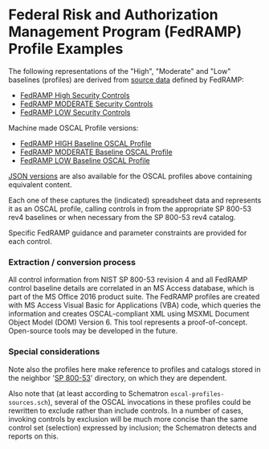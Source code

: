 # Federal Risk and Authorization Management Program (FedRAMP) Profile Examples

The following representations of the "High", "Moderate" and "Low" baselines (profiles) are derived from [source data](https://www.fedramp.gov/documents/) defined by FedRAMP:

* [FedRAMP High Security Controls](https://www.fedramp.gov/assets/resources/documents/FedRAMP_High_Security_Controls.xlsx)
* [FedRAMP MODERATE Security Controls](https://www.fedramp.gov/assets/resources/documents/FedRAMP_Moderate_Security_Controls.xlsx)
* [FedRAMP LOW Security Controls](https://www.fedramp.gov/assets/resources/documents/FedRAMP_Low_Security_Controls.xlsx)

Machine made OSCAL Profile versions:

- [FedRAMP HIGH Baseline OSCAL Profile](xml/FedRAMP_HIGH-baseline_profile.xml)
- [FedRAMP MODERATE Baseline OSCAL Profile](xml/FedRAMP_MODERATE-baseline_profile.xml)
- [FedRAMP LOW Baseline OSCAL Profile](xml/FedRAMP_LOW-baseline_profile.xml)

[JSON versions](json) are also available for the OSCAL profiles above containing equivalent content.

Each one of these captures the (indicated) spreadsheet data and represents it as an OSCAL profile, calling controls in from the appropriate SP 800-53 rev4 baselines or when necessary from the SP 800-53 rev4 catalog.

Specific FedRAMP guidance and parameter constraints are provided for each control.

### Extraction / conversion process

All control information from NIST SP 800-53 revision 4 and all FedRAMP control baseline details are correlated in an MS Access database, which is part of the MS Office 2016 product suite.
The FedRAMP profiles are created with MS Access Visual Basic for Applications (VBA) code, which queries the information and creates OSCAL-compliant XML using MSXML Document Object Model (DOM) Version 6.
This tool represents a proof-of-concept. Open-source tools may be developed in the future.

### Special considerations

Note also the profiles here make reference to profiles and catalogs stored in the neighbor '[SP 800-53](../nist.gov/SP800-53)' directory, on which they are dependent.

Also note that (at least according to Schematron `oscal-profiles-sources.sch`), several of the OSCAL invocations in these profiles could be rewritten to exclude rather than include controls. In a number of cases, invoking controls by exclusion will be much more concise than the same control set (selection) expressed by inclusion; the Schematron detects and reports on this.
